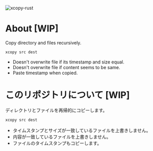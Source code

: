 ![xcopy-rust](https://github.com/mass10/xcopy-rust/workflows/Rust/badge.svg)

# About [WIP]

Copy directory and files recursively.

```bash
xcopy src dest
```

* Doesn't overwrite file if its timestamp and size equal.
* Doesn't overwrite file if content seems to be same.
* Paste timestamp when copied.

# このリポジトリについて [WIP]

ディレクトリとファイルを再帰的にコピーします。

```bash
xcopy src dest
```

* タイムスタンプとサイズが一致しているファイルを上書きしません。
* 内容が一致しているファイルを上書きしません。
* ファイルのタイムスタンプもコピーします。
